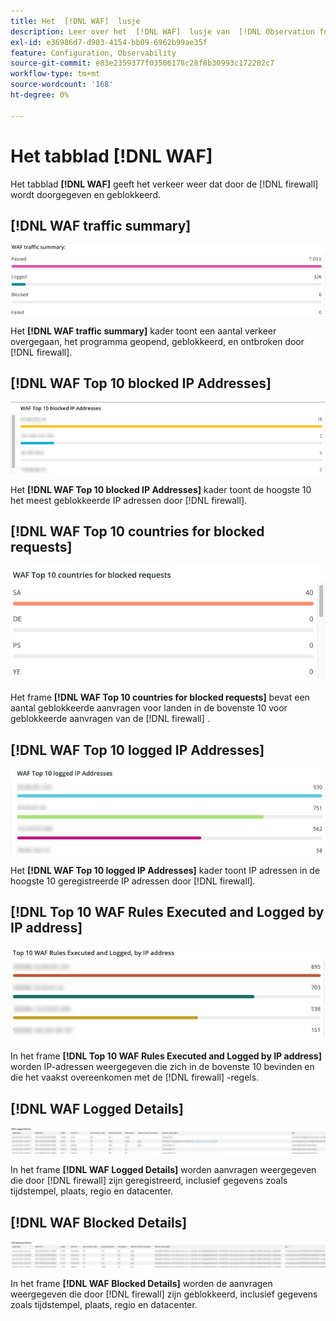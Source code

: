 ```yaml
---
title: Het  [!DNL WAF]  lusje
description: Leer over het  [!DNL WAF]  lusje van  [!DNL Observation for Adobe Commerce].
exl-id: e36986d7-d903-4154-bb09-6962b99ae35f
feature: Configuration, Observability
source-git-commit: e83e2359377f03506178c28f8b30993c172282c7
workflow-type: tm+mt
source-wordcount: '168'
ht-degree: 0%

---
```


# Het tabblad [!DNL WAF]

Het tabblad **[!DNL WAF]** geeft het verkeer weer dat door de [!DNL firewall] wordt doorgegeven en geblokkeerd.

## [!DNL WAF traffic summary]

![&#x200B; het verkeerssamenvatting van WAF &#x200B;](../../assets/tools/observation-for-adobe-commerce/waf-1.png)

Het **[!DNL WAF traffic summary]** kader toont een aantal verkeer overgegaan, het programma geopend, geblokkeerd, en ontbroken door [!DNL firewall].

## [!DNL WAF Top 10 blocked IP Addresses]

![&#x200B; top 10 van WAF geblokkeerde IP adressen &#x200B;](../../assets/tools/observation-for-adobe-commerce/waf-2.png)

Het **[!DNL WAF Top 10 blocked IP Addresses]** kader toont de hoogste 10 het meest geblokkeerde IP adressen door [!DNL firewall].

## [!DNL WAF Top 10 countries for blocked requests]

![&#x200B; WAF top 10 landen voor geblokkeerde verzoeken &#x200B;](../../assets/tools/observation-for-adobe-commerce/waf-3.jpg)

Het frame **[!DNL WAF Top 10 countries for blocked requests]** bevat een aantal geblokkeerde aanvragen voor landen in de bovenste 10 voor geblokkeerde aanvragen van de [!DNL firewall] .

## [!DNL WAF Top 10 logged IP Addresses]

![&#x200B; top 10 van WAF geregistreerde IP adressen &#x200B;](../../assets/tools/observation-for-adobe-commerce/waf-4.jpg)

Het **[!DNL WAF Top 10 logged IP Addresses]** kader toont IP adressen in de hoogste 10 geregistreerde IP adressen door [!DNL firewall].

## [!DNL Top 10 WAF Rules Executed and Logged by IP address]

![&#x200B; Hoogste 10 die regels van WAF door IP adres worden uitgevoerd en worden geregistreerd &#x200B;](../../assets/tools/observation-for-adobe-commerce/waf-5.jpg)

In het frame **[!DNL Top 10 WAF Rules Executed and Logged by IP address]** worden IP-adressen weergegeven die zich in de bovenste 10 bevinden en die het vaakst overeenkomen met de [!DNL firewall] -regels.

## [!DNL WAF Logged Details]

![&#x200B; WAF registreerde details &#x200B;](../../assets/tools/observation-for-adobe-commerce/waf-6.jpg)

In het frame **[!DNL WAF Logged Details]** worden aanvragen weergegeven die door [!DNL firewall] zijn geregistreerd, inclusief gegevens zoals tijdstempel, plaats, regio en datacenter.

## [!DNL WAF Blocked Details]

![&#x200B; WAF geblokkeerde details &#x200B;](../../assets/tools/observation-for-adobe-commerce/waf-7.jpg)

In het frame **[!DNL WAF Blocked Details]** worden de aanvragen weergegeven die door [!DNL firewall] zijn geblokkeerd, inclusief gegevens zoals tijdstempel, plaats, regio en datacenter.
